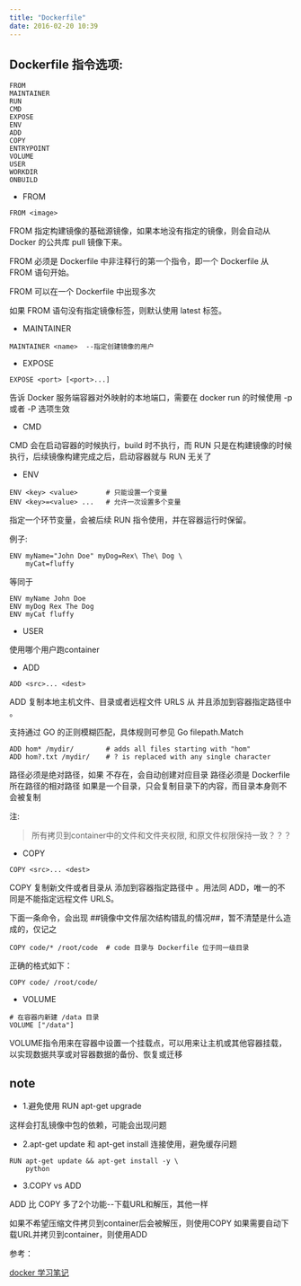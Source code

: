 ```yaml
---
title: "Dockerfile"
date: 2016-02-20 10:39
---
```


## Dockerfile 指令选项:

```
FROM
MAINTAINER
RUN
CMD
EXPOSE
ENV
ADD
COPY
ENTRYPOINT
VOLUME
USER
WORKDIR
ONBUILD
```

* FROM 

```
FROM <image>
```

FROM 指定构建镜像的基础源镜像，如果本地没有指定的镜像，则会自动从 Docker 的公共库 pull 镜像下来。

FROM 必须是 Dockerfile 中非注释行的第一个指令，即一个 Dockerfile 从 FROM 语句开始。

FROM 可以在一个 Dockerfile 中出现多次

如果 FROM 语句没有指定镜像标签，则默认使用 latest 标签。

* MAINTAINER 

```
MAINTAINER <name>  --指定创建镜像的用户
```

* EXPOSE

```
EXPOSE <port> [<port>...]
```

告诉 Docker 服务端容器对外映射的本地端口，需要在 docker run 的时候使用 -p 或者 -P 选项生效

* CMD

CMD 会在启动容器的时候执行，build 时不执行，而 RUN 只是在构建镜像的时候执行，后续镜像构建完成之后，启动容器就与 RUN 无关了

* ENV

```
ENV <key> <value>       # 只能设置一个变量
ENV <key>=<value> ...   # 允许一次设置多个变量
```

指定一个环节变量，会被后续 RUN 指令使用，并在容器运行时保留。

例子:
```
ENV myName="John Doe" myDog=Rex\ The\ Dog \
    myCat=fluffy
```

等同于

```
ENV myName John Doe
ENV myDog Rex The Dog
ENV myCat fluffy
```

* USER

使用哪个用户跑container

* ADD

```
ADD <src>... <dest>
```

ADD 复制本地主机文件、目录或者远程文件 URLS 从 <src> 并且添加到容器指定路径中 <dest>。

<src> 支持通过 GO 的正则模糊匹配，具体规则可参见 Go filepath.Match

```
ADD hom* /mydir/        # adds all files starting with "hom"
ADD hom?.txt /mydir/    # ? is replaced with any single character
```

<dest> 路径必须是绝对路径，如果 <dest> 不存在，会自动创建对应目录
<src> 路径必须是 Dockerfile 所在路径的相对路径
<src> 如果是一个目录，只会复制目录下的内容，而目录本身则不会被复制

注:

> 所有拷贝到container中的文件和文件夹权限, 和原文件权限保持一致？？？

* COPY

```
COPY <src>... <dest>
```

COPY 复制新文件或者目录从 <src> 添加到容器指定路径中 <dest>。用法同 ADD，唯一的不同是不能指定远程文件 URLS。

下面一条命令，会出现 ##镜像中文件层次结构错乱的情况##，暂不清楚是什么造成的，仅记之

```
COPY code/* /root/code  # code 目录与 Dockerfile 位于同一级目录
```

正确的格式如下：

```
COPY code/ /root/code/  
```

* VOLUME

```
# 在容器内新建 /data 目录
VOLUME ["/data"]
```

VOLUME指令用来在容器中设置一个挂载点，可以用来让主机或其他容器挂载，以实现数据共享或对容器数据的备份、恢复或迁移

## note

* 1.避免使用 RUN apt-get upgrade

这样会打乱镜像中包的依赖，可能会出现问题
 
* 2.apt-get update 和 apt-get install 连接使用，避免缓存问题

```
RUN apt-get update && apt-get install -y \
    python   
```

* 3.COPY vs ADD

ADD 比 COPY 多了2个功能--下载URL和解压，其他一样

如果不希望压缩文件拷贝到container后会被解压，则使用COPY
如果需要自动下载URL并拷贝到container，则使用ADD

参考：

[docker 学习笔记][1]

[1]: http://blog.opskumu.com/docker.html
